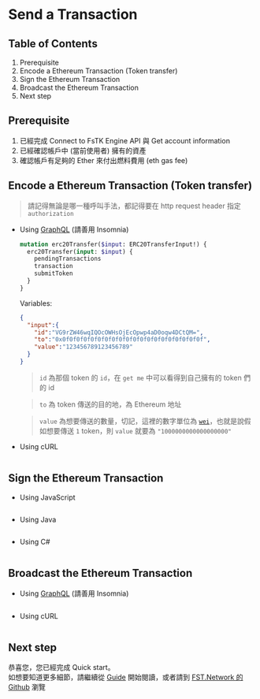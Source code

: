 # Send a Transaction

## Table of Contents

 1. Prerequisite
 2. Encode a Ethereum Transaction (Token transfer)
 3. Sign the Ethereum Transaction
 4. Broadcast the Ethereum Transaction
 5. Next step

## Prerequisite

 1. 已經完成 Connect to FsTK Engine API 與 Get account information
 2. 已經確認帳戶中 (當前使用者) 擁有的資產
 3. 確認帳戶有足夠的 Ether 來付出燃料費用 (eth gas fee)

## Encode a Ethereum Transaction (Token transfer)
 > 請記得無論是哪一種呼叫手法，都記得要在 http request header 指定 `authorization`

 - Using [GraphQL](https://graphql.org/learn/) (請善用 Insomnia)

    ```graphql
    mutation erc20Transfer($input: ERC20TransferInput!) {
      erc20Transfer(input: $input) {
        pendingTransactions
        transaction
        submitToken
      }
    }
    ```

    Variables:

    ```json
    {  
      "input":{  
        "id":"VG9rZW46wqIQOcOWHsOjEcOpwp4aD0oqw4DCtQM=",
        "to":"0x0f0f0f0f0f0f0f0f0f0f0f0f0f0f0f0f0f0f0f0f",
        "value":"123456789123456789"
      }
    }
    ```

    > `id` 為那個 token 的 `id`，在 `get me` 中可以看得到自己擁有的 token 們的 id

    > `to` 為 token 傳送的目的地，為 Ethereum 地址

    > `value` 為想要傳送的數量，切記，這裡的數字單位為 [`wei`](https://etherconverter.online)，也就是說假如想要傳送 `1` token，則 `value` 就要為 `"1000000000000000000"`

 - Using cURL

    ```sh
    ```

## Sign the Ethereum Transaction

 - Using JavaScript

    ```javascript
    ```

 - Using Java

    ```java
    ```

 - Using C#

   ```csharp
   ```

## Broadcast the Ethereum Transaction

 - Using [GraphQL](https://graphql.org/learn/) (請善用 Insomnia)

    ```graphql
    ```

 - Using cURL

    ```sh
    ```

## Next step

恭喜您，您已經完成 Quick start。  
如想要知道更多細節，請繼續從 [Guide](../Guide/01-A_short_introduction_to_Ethereum.zh.md) 開始閱讀，或者請到 [FST.Network 的 Github](https://github.com/fstnetwork) 瀏覽

